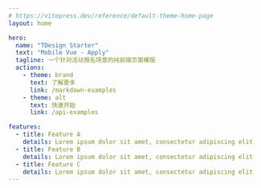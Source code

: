 ```yaml
---
# https://vitepress.dev/reference/default-theme-home-page
layout: home

hero:
  name: "TDesign Starter"
  text: "Mobile Vue - Apply"
  tagline: 一个针对活动报名场景的纯前端页面模版
  actions:
    - theme: brand
      text: 了解更多
      link: /markdown-examples
    - theme: alt
      text: 快速开始
      link: /api-examples

features:
  - title: Feature A
    details: Lorem ipsum dolor sit amet, consectetur adipiscing elit
  - title: Feature B
    details: Lorem ipsum dolor sit amet, consectetur adipiscing elit
  - title: Feature C
    details: Lorem ipsum dolor sit amet, consectetur adipiscing elit
---
```

